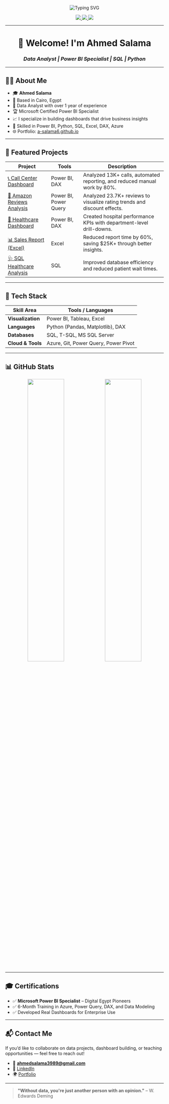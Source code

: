 <!-- Banner -->
<p align="center">
  <img src="https://readme-typing-svg.demolab.com?font=Fira+Code&duration=3000&pause=1000&center=true&vCenter=true&width=450&lines=Ahmed+Salama;Data+Analyst+%7C+Power+BI+Specialist;Turning+Data+Into+Decisions..." alt="Typing SVG" />
</p>

<!-- Profile Links -->
<p align="center">
  <a href="https://www.linkedin.com/in/ahmed-salama6/" target="_blank">
    <img src="https://img.shields.io/badge/LinkedIn-blue?logo=linkedin&style=for-the-badge" />
  </a>
  <a href="https://a-salama6.github.io/" target="_blank">
    <img src="https://img.shields.io/badge/Portfolio-grey?logo=githubpages&style=for-the-badge" />
  </a>
  <a href="mailto:ahmedsalama3989@gmail.com">
    <img src="https://img.shields.io/badge/Email-D14836?logo=gmail&style=for-the-badge" />
  </a>
</p>

---

<h1 align="center"><strong>👋 Welcome! I'm Ahmed Salama</strong></h1>
<h3 align="center"><em>Data Analyst | Power BI Specialist | SQL | Python</em></h3>

---

<h2><strong>👨‍💻 About Me</strong></h2>

- 🎓 **Ahmed Salama**
- 📍 Based in Cairo, Egypt  
- 💼 Data Analyst with over 1 year of experience  
- 🏆 Microsoft Certified Power BI Specialist  
- 📈 I specialize in building dashboards that drive business insights  
- 🧠 Skilled in Power BI, Python, SQL, Excel, DAX, Azure  
- 🌐 Portfolio: [a-salama6.github.io](https://a-salama6.github.io/)

---

<h2><strong>🚀 Featured Projects</strong></h2>

| Project | Tools | Description |
|--------|-------|-------------|
| [📞 Call Center Dashboard](https://github.com/a-salama6/Call-Center-DashBoard.git) | Power BI, DAX | Analyzed 13K+ calls, automated reporting, and reduced manual work by 80%. |
| [🛒 Amazon Reviews Analysis](https://github.com/a-salama6/Amazon-Dashboard-Reviews-.git) | Power BI, Power Query | Analyzed 23.7K+ reviews to visualize rating trends and discount effects. |
| [🏥 Healthcare Dashboard](https://github.com/a-salama6/Healthcare-Dashboard.git) | Power BI, DAX | Created hospital performance KPIs with department-level drill-downs. |
| [📊 Sales Report (Excel)](https://github.com/a-salama6/excel-dataanalysis-p1.git) | Excel | Reduced report time by 60%, saving $25K+ through better insights. |
| [🩺 SQL Healthcare Analysis](https://github.com/a-salama6/SQL-Analysis-for-Healthcare-Dataset.git) | SQL | Improved database efficiency and reduced patient wait times. |

---

<h2><strong>🧰 Tech Stack</strong></h2>

| Skill Area        | Tools / Languages |
|-------------------|-------------------|
| **Visualization** | Power BI, Tableau, Excel |
| **Languages**     | Python (Pandas, Matplotlib), DAX |
| **Databases**     | SQL, T-SQL, MS SQL Server |
| **Cloud & Tools** | Azure, Git, Power Query, Power Pivot |

---

<h2><strong>📊 GitHub Stats</strong></h2>

<p align="center">
  <img src="https://github-readme-stats.vercel.app/api?username=a-salama6&show_icons=true&theme=chartreuse-dark" width="48%" />
  <img src="https://github-readme-streak-stats.herokuapp.com/?user=a-salama6&theme=chartreuse-dark" width="48%" />
</p>

---

<h2><strong>🎓 Certifications</strong></h2>

- ✅ **Microsoft Power BI Specialist** – Digital Egypt Pioneers  
- ✅ 6-Month Training in Azure, Power Query, DAX, and Data Modeling  
- ✅ Developed Real Dashboards for Enterprise Use  

---

<h2><strong>📬 Contact Me</strong></h2>

If you’d like to collaborate on data projects, dashboard building, or teaching opportunities — feel free to reach out!

- 📧 **ahmedsalama3989@gmail.com**  
- 💼 [LinkedIn](https://www.linkedin.com/in/ahmed-salama6/)  
- 🌍 [Portfolio](https://a-salama6.github.io/)

---

> **"Without data, you're just another person with an opinion."** – W. Edwards Deming
